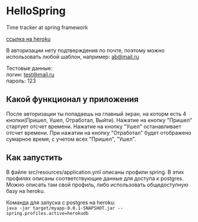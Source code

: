 # HelloSpring
Time tracker at spring framework

[ссылка на heroku](https://timetrackermod.herokuapp.com)

В авторизации нету подтверждения по почте, поэтому можно использовать любой шаблон, например: ab@mail.ru

Тестовые данные:   
  логин: test@mail.ru   
  пароль: 123
  
## Какой функционал у приложения
 После авторизации ты попадаешь на главный экран, на которм есть 4 кнопки(Пришел, Ушел, Отработал, Выйти).
 Нажатие на кнопку "Пришел" стартует отсчет времени. Нажатие на кнопку "Ушел" останавливает отсчет времени.
 При нажатии на кнопку "Отработал" будет отображено сумарное время, с учетом всех "Пришел", "Ушел".

## Как запустить
В файле src/resources/application.yml описаны профили spring.
В этих профилях описаны соответствующие данные для доступа к postgres.
Можно описать там свой профиль, либо использовать общедоступную базу на heroku.


Команда для запуска с postgres на heroku:   
  `java -jar target/myapp-0.0.1-SNAPSHOT.jar --spring.profiles.active=herokudb`   